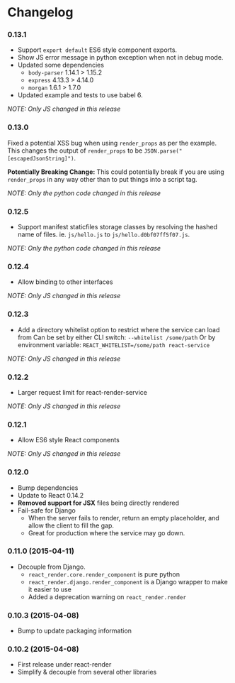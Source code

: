 Changelog
=========

### 0.13.1

- Support `export default` ES6 style component exports.
- Show JS error message in python exception when not in debug mode.
- Updated some dependencies
  - `body-parser` 1.14.1 > 1.15.2
  - `express` 4.13.3 > 4.14.0
  - `morgan` 1.6.1 > 1.7.0
- Updated example and tests to use babel 6.

*NOTE: Only JS changed in this release*

### 0.13.0

Fixed a potential XSS bug when using `render_props` as per the example.
This changes the output of `render_props` to be `JSON.parse("[escapedJsonString]")`.

**Potentially Breaking Change:** This could potentially break if you are using `render_props` in any way other
than to put things into a script tag.

*NOTE: Only the python code changed in this release*

### 0.12.5

- Support manifest staticfiles storage classes by resolving the hashed name of files.
  ie. `js/hello.js` to `js/hello.d0bf07ff5f07.js`.

*NOTE: Only the python code changed in this release*

### 0.12.4

- Allow binding to other interfaces

*NOTE: Only JS changed in this release*

### 0.12.3

- Add a directory whitelist option to restrict where the service can load from
  Can be set by either CLI switch: `--whitelist /some/path`
  Or by environment variable: `REACT_WHITELIST=/some/path react-service`

*NOTE: Only JS changed in this release*

### 0.12.2

- Larger request limit for react-render-service

*NOTE: Only JS changed in this release*

### 0.12.1

- Allow ES6 style React components

*NOTE: Only JS changed in this release*

### 0.12.0

- Bump dependencies
- Update to React 0.14.2
- **Removed support for JSX** files being directly rendered
- Fail-safe for Django
  - When the server fails to render, return an empty placeholder, and allow the client to fill the gap.
  - Great for production where the service may go down.

### 0.11.0 (2015-04-11)

- Decouple from Django.
  - `react_render.core.render_component` is pure python
  - `react_render.django.render_component` is a Django wrapper to make it easier to use
  - Added a deprecation warning on `react_render.render`

### 0.10.3 (2015-04-08)

- Bump to update packaging information

### 0.10.2 (2015-04-08)

- First release under react-render
- Simplify & decouple from several other libraries
